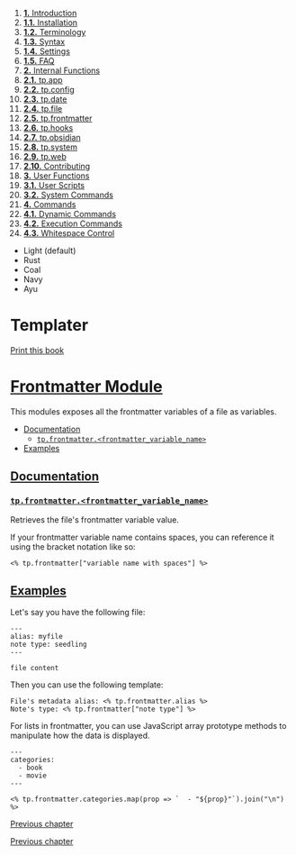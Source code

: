 1. [**1.** Introduction](introduction)
1. [**1.1.** Installation](installation)
2. [**1.2.** Terminology](terminology)
3. [**1.3.** Syntax](syntax)
4. [**1.4.** Settings](settings)
5. [**1.5.** FAQ](faq)
3. [**2.** Internal Functions](Atlas/Knowledge/tools/obsidian/Templater/Templater%20doc/internal-functions/overview)
01. [**2.1.** tp.app](app-module)
02. [**2.2.** tp.config](config-module)
03. [**2.3.** tp.date](date-module)
04. [**2.4.** tp.file](file-module)
05. [**2.5.** tp.frontmatter](frontmatter-module)
06. [**2.6.** tp.hooks](hooks-module)
07. [**2.7.** tp.obsidian](obsidian-module)
08. [**2.8.** tp.system](system-module)
09. [**2.9.** tp.web](web-module)
10. [**2.10.** Contributing](contribute)
5. [**3.** User Functions](Atlas/Knowledge/tools/obsidian/Templater/Templater%20doc/user-functions/overview)
1. [**3.1.** User Scripts](script-user-functions)
2. [**3.2.** System Commands](system-user-functions)
7. [**4.** Commands](Atlas/Knowledge/tools/obsidian/Templater/Templater%20doc/commands/overview)
1. [**4.1.** Dynamic Commands](dynamic-command)
2. [**4.2.** Execution Commands](execution-command)
3. [**4.3.** Whitespace Control](whitespace-control)

- Light (default)
- Rust
- Coal
- Navy
- Ayu

# Templater

[Print this book](print)

# [Frontmatter Module](frontmatter-module)

This modules exposes all the frontmatter variables of a file as variables.

- [Documentation](frontmatter-module)
  - [`tp.frontmatter.<frontmatter_variable_name>`](frontmatter-module)
- [Examples](frontmatter-module)

## [Documentation](frontmatter-module)

### [`tp.frontmatter.<frontmatter_variable_name>`](frontmatter-module)

Retrieves the file's frontmatter variable value.

If your frontmatter variable name contains spaces, you can reference it using the bracket notation like so:

```
<% tp.frontmatter["variable name with spaces"] %>

```

## [Examples](frontmatter-module)

Let's say you have the following file:

```
---
alias: myfile
note type: seedling
---

file content

```

Then you can use the following template:

```
File's metadata alias: <% tp.frontmatter.alias %>
Note's type: <% tp.frontmatter["note type"] %>

```

For lists in frontmatter, you can use JavaScript array prototype methods to manipulate how the data is displayed.

```
---
categories:
  - book
  - movie
---

```

```
<% tp.frontmatter.categories.map(prop => `  - "${prop}"`).join("\n") %>

```

[Previous chapter](file-module)

[Previous chapter](file-module)

